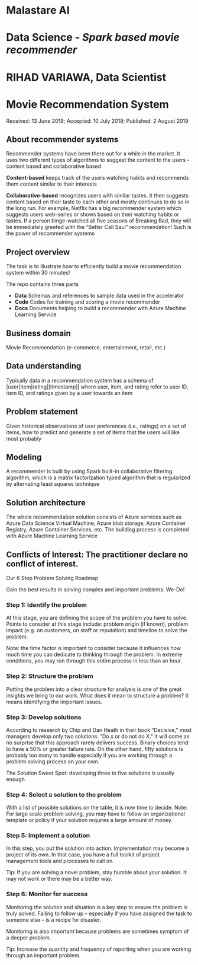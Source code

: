 # Malastare AI
# Data Science - *Spark based movie recommender*
# RIHAD VARIAWA, Data Scientist
# Movie Recommendation System

Received: 13 June 2019; Accepted: 10 July 2019; Published: 2 August 2019

## About recommender systems

Recommender systems have been there out for a while in the market. It uses two different types of algorithms to suggest the content to the users - content based and collaborative based

**Content-based** keeps track of the users watching habits and recommends them content similar to their interests

**Collaborative-based** recognizes users with similar tastes. It then suggests content based on their taste to each other and mostly continues to do so in the long run. For example, Netflix has a big recommender system which suggests users web-series or shows based on their watching habits or tastes. If a person binge-watched all five seasons of Breaking Bad, they will be immediately greeted with the “Better Call Saul” recommendation! Such is the power of recommender systems

## Project overview

The task is to illustrate how to efficiently build a movie recommendation system within 30 minutes!

The repo contains three parts

- **Data** Schemas and references to sample data used in the accelerator 
- **Code** Codes for training and scoring a movie recommender
- **Docs** Documents helping to build a recommender with Azure Machine Learning Service

## Business domain

Movie Recommendation (e-commerce, entertainment, retail, etc.)

## Data understanding

Typically data in a recommendation system has a schema of 
|user|item|rating|[timestamp]|
where user, item, and rating refer to user ID, item ID, and ratings given by a user towards an item

## Problem statement

Given historical observations of user preferences (i.e., ratings) on a set of items, how to predict and generate a set of items that the users will like most probably

## Modeling

A recommender is built by using Spark built-in collaborative filtering algorithm, which is a matrix factorization typed algorithm that is regularized by alternating least squares technique

## Solution architecture

The whole recommendation solution consists of Azure services such as Azure Data Science Virtual Machine, Azure blob storage, Azure Container Registry, Azure Container Services, etc. The building process is completed with Azure Machine Learning Service


## Conflicts of Interest: The practitioner declare no conflict of interest.

Our 6 Step Problem Solving Roadmap

Gain the best results in solving complex and important problems. We-Do!

### Step 1: Identify the problem
At this stage, you are defining the scope of the problem you have to solve. Points to consider at this stage include: problem origin (if known), problem impact (e.g. on customers, on staff or reputation) and timeline to solve the problem.

Note: the time factor is important to consider because it influences how much time you can dedicate to thinking through the problem. In extreme conditions, you may run through this entire process in less than an hour.

### Step 2: Structure the problem
Putting the problem into a clear structure for analysis is one of the great insights we bring to our work. What does it mean to structure a problem? It means identifying the important issues.

### Step 3: Develop solutions
According to research by Chip and Dan Heath in their book “Decisive,” most managers develop only two solutions: “Do x or do not do X.” It will come as no surprise that this approach rarely delivers success. Binary choices tend to have a 50% or greater failure rate. On the other hand, fifty solutions is probably too many to handle especially if you are working through a problem solving process on your own.

The Solution Sweet Spot: developing three to five solutions is usually enough.

### Step 4: Select a solution to the problem
With a list of possible solutions on the table, it is now time to decide. 
Note: For large scale problem solving, you may have to follow an organizational template or policy if your solution requires a large amount of money.

### Step 5: Implement a solution
In this step, you put the solution into action. Implementation may become a project of its own. In that case, you have a full toolkit of project management tools and processes to call on.

Tip: If you are solving a novel problem, stay humble about your solution. It may not work or there may be a better way.

### Step 6: Monitor for success
Monitoring the solution and situation is a key step to ensure the problem is truly solved. Failing to follow up – especially if you have assigned the task to someone else – is a recipe for disaster. 

Monitoring is also important because problems are sometimes symptom of a deeper problem.

Tip: Increase the quantity and frequency of reporting when you are working through an important problem.

